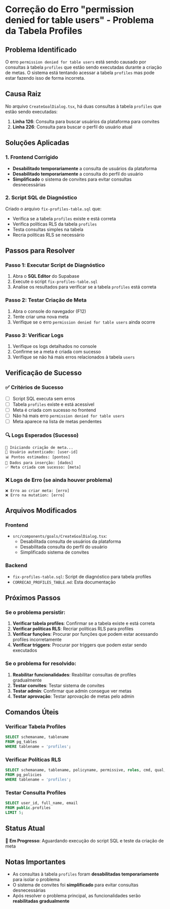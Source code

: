 # Correção do Erro "permission denied for table users" - Problema da Tabela Profiles

## Problema Identificado
O erro `permission denied for table users` está sendo causado por consultas à tabela `profiles` que estão sendo executadas durante a criação de metas. O sistema está tentando acessar a tabela `profiles` mas pode estar fazendo isso de forma incorreta.

## Causa Raiz
No arquivo `CreateGoalDialog.tsx`, há duas consultas à tabela `profiles` que estão sendo executadas:

1. **Linha 126**: Consulta para buscar usuários da plataforma para convites
2. **Linha 226**: Consulta para buscar o perfil do usuário atual

## Soluções Aplicadas

### 1. **Frontend Corrigido**
- **Desabilitado temporariamente** a consulta de usuários da plataforma
- **Desabilitado temporariamente** a consulta do perfil do usuário
- **Simplificado** o sistema de convites para evitar consultas desnecessárias

### 2. **Script SQL de Diagnóstico**
Criado o arquivo `fix-profiles-table.sql` que:
- Verifica se a tabela `profiles` existe e está correta
- Verifica políticas RLS da tabela `profiles`
- Testa consultas simples na tabela
- Recria políticas RLS se necessário

## Passos para Resolver

### Passo 1: Executar Script de Diagnóstico
1. Abra o **SQL Editor** do Supabase
2. Execute o script `fix-profiles-table.sql`
3. Analise os resultados para verificar se a tabela `profiles` está correta

### Passo 2: Testar Criação de Meta
1. Abra o console do navegador (F12)
2. Tente criar uma nova meta
3. Verifique se o erro `permission denied for table users` ainda ocorre

### Passo 3: Verificar Logs
1. Verifique os logs detalhados no console
2. Confirme se a meta é criada com sucesso
3. Verifique se não há mais erros relacionados à tabela `users`

## Verificação de Sucesso

### ✅ Critérios de Sucesso
- [ ] Script SQL executa sem erros
- [ ] Tabela `profiles` existe e está acessível
- [ ] Meta é criada com sucesso no frontend
- [ ] Não há mais erro `permission denied for table users`
- [ ] Meta aparece na lista de metas pendentes

### 🔍 Logs Esperados (Sucesso)
```
🚀 Iniciando criação de meta...
👤 Usuário autenticado: [user-id]
📊 Pontos estimados: [pontos]
📝 Dados para inserção: [dados]
✅ Meta criada com sucesso: [meta]
```

### ❌ Logs de Erro (se ainda houver problema)
```
❌ Erro ao criar meta: [erro]
❌ Erro na mutation: [erro]
```

## Arquivos Modificados

### Frontend
- `src/components/goals/CreateGoalDialog.tsx`: 
  - Desabilitada consulta de usuários da plataforma
  - Desabilitada consulta do perfil do usuário
  - Simplificado sistema de convites

### Backend
- `fix-profiles-table.sql`: Script de diagnóstico para tabela profiles
- `CORRECAO_PROFILES_TABLE.md`: Esta documentação

## Próximos Passos

### Se o problema persistir:
1. **Verificar tabela profiles**: Confirmar se a tabela existe e está correta
2. **Verificar políticas RLS**: Recriar políticas RLS para profiles
3. **Verificar funções**: Procurar por funções que podem estar acessando profiles incorretamente
4. **Verificar triggers**: Procurar por triggers que podem estar sendo executados

### Se o problema for resolvido:
1. **Reabilitar funcionalidades**: Reabilitar consultas de profiles gradualmente
2. **Testar convites**: Testar sistema de convites
3. **Testar admin**: Confirmar que admin consegue ver metas
4. **Testar aprovação**: Testar aprovação de metas pelo admin

## Comandos Úteis

### Verificar Tabela Profiles
```sql
SELECT schemaname, tablename 
FROM pg_tables 
WHERE tablename = 'profiles';
```

### Verificar Políticas RLS
```sql
SELECT schemaname, tablename, policyname, permissive, roles, cmd, qual, with_check 
FROM pg_policies 
WHERE tablename = 'profiles';
```

### Testar Consulta Profiles
```sql
SELECT user_id, full_name, email 
FROM public.profiles 
LIMIT 5;
```

## Status Atual
🔄 **Em Progresso**: Aguardando execução do script SQL e teste da criação de meta

## Notas Importantes
- As consultas à tabela `profiles` foram **desabilitadas temporariamente** para isolar o problema
- O sistema de convites foi **simplificado** para evitar consultas desnecessárias
- Após resolver o problema principal, as funcionalidades serão **reabilitadas gradualmente** 